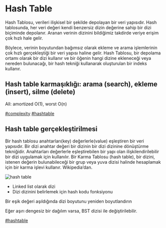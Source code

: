 # Hash Table
Hash Tablosu, verileri ilişkisel bir şekilde depolayan bir veri yapısıdır. Hash tablosunda, her veri değeri kendi benzersiz dizin değerine sahip bir dizi biçiminde depolanır. Aranan verinin dizinini bildiğimiz takdirde veriye erişim çok hızlı hale gelir.

Böylece, verinin boyutundan bağımsız olarak ekleme ve arama işlemlerinin çok hızlı gerçekleştiği bir veri yapısı haline gelir. Hash Tablosu, bir depolama ortamı olarak bir dizi kullanır ve bir öğenin hangi dizine ekleneceği veya nereden bulunacağı, bir hash tekniği kullanarak oluşturulan bir indeks kullanır.

## Hash table karmaşıklığı: arama (search), ekleme (insert), silme (delete)

All: amortized O(1), worst O(n)

[#complexity](complexity.md) [#hashtable](Hash_Table.md)

## Hash table gerçekleştirilmesi
Bir hash tablosu anahtarları(key) değerlerle(value) eşleştiren bir veri yapısıdır. Bir dizi anahtar değeri bir dizinin bir dizi dizinine dönüştürme tekniğidir. Anahtarları değerlerle eşleştirebilen bir yapı olan ilişkilendirilebilir bir dizi uygulamak için kullanılır. Bir Karma Tablosu (hash table), bir dizini, istenen değerin bulunabileceği bir grup veya yuva dizisi halinde hesaplamak için bir karma işlevi kullanır. Wikipedia’dan.

![hash table](https://miro.medium.com/v2/resize:fit:720/format:webp/1*3jxEppESh9LLK14YMQ-ocA.png)

- Linked list olarak dizi
- Dizi dizinini belirlemek için hash kodu fonksiyonu

Bir eşik değeri aşıldığında dizi boyutunu yeniden boyutlandırın

Eğer aşırı dengesiz bir dağılım varsa, BST dizisi ile değiştirilebilir.

[#hashtable](hashtable.md)
